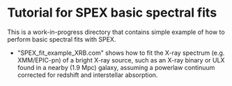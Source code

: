 # Tutorial for SPEX basic spectral fits

This is a work-in-progress directory that contains simple example of how to perform basic spectral fits with SPEX.

- "SPEX_fit_example_XRB.com" shows how to fit the X-ray spectrum (e.g. XMM/EPIC-pn) of a bright X-ray source, such as an X-ray binary or ULX found in a nearby (1.9 Mpc) galaxy, assuming a powerlaw continuum corrected for redshift and interstellar absorption.
